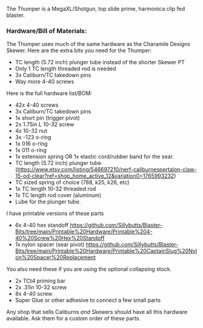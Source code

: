 The Thumper is a MegaXL/Shotgun, top slide prime, harmonica clip fed blaster.

### Hardware/Bill of Materials:

The Thumper uses much of the same hardware as the Charamile Designs Skewer. 
Here are the extra bits you need for the Thumper: 

- TC length (5.72 inch) plunger tube instead of the shorter Skewer PT
- Only 1 TC length threaded rod is needed
- 3x Caliburn/TC takedown pins
- Way more 4-40 screws

Here is the full hardware list/BOM:

- 42x 4-40 screws
- 3x Caliburn/TC takedown pins
- 1x short pin (trigger pivot)
- 2x 1.75in L 10-32 screw
- 4x 10-32 nut
- 3x -123 o-ring
- 1x 016 o-ring
- 1x 011 o-ring
- 1x extension spring OR 1x elastic cord/rubber band for the sear.
- TC length (5.72 inch) plunger tube (https://www.etsy.com/listing/546697210/nerf-caliburnespertalon-claw-15-od-clear?ref=shop_home_active_12&variation0=1765993232)
- TC sized spring of choice (788, k25, k26, etc)
- 1x TC length 10-32 threaded rod
- 1x TC length rod cover (aluminum)
- Lube for the plunger tube.

I have printable versions of these parts
- 6x 4-40 hex standoff https://github.com/Sillybutts/Blaster-Bits/tree/main/Printable%20Hardware/Printable%204-40%20Screw%20Hex%20Standoff
- 1x nylon spacer (sear pivot) https://github.com/Sillybutts/Blaster-Bits/tree/main/Printable%20Hardware/Printable%20CaptainSlug%20Nylon%20Spacer%20Replacement

You also need these if you are using the optional collapsing stock.
- 2x TCt4 priming bar
- 2x .31in 10-32 screw
- 8x 4-40 screw
- Super Glue or other adhesive to connect a few small parts

Any shop that sells Caliburns *and* Skewers should have all this hardware available. Ask them for a custom order of these parts.
